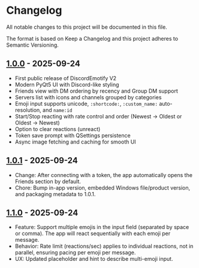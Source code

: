 # Changelog

All notable changes to this project will be documented in this file.

The format is based on Keep a Changelog and this project adheres to Semantic Versioning.

## [1.0.0] - 2025-09-24

- First public release of DiscordEmotify V2
- Modern PyQt5 UI with Discord-like styling
- Friends view with DM ordering by recency and Group DM support
- Servers list with icons and channels grouped by categories
- Emoji input supports unicode, `:shortcode:`, `:custom_name:` auto-resolution, and `name:id`
- Start/Stop reacting with rate control and order (Newest → Oldest or Oldest → Newest)
- Option to clear reactions (unreact)
- Token save prompt with QSettings persistence
- Async image fetching and caching for smooth UI

[1.0.0]: https://github.com/Otm02/DiscordEmotifyV2/releases/tag/v1.0.0
 
## [1.0.1] - 2025-09-24

- Change: After connecting with a token, the app automatically opens the Friends section by default.
- Chore: Bump in-app version, embedded Windows file/product version, and packaging metadata to 1.0.1.

[1.0.1]: https://github.com/Otm02/DiscordEmotifyV2/releases/tag/v1.0.1

## [1.1.0] - 2025-09-24

- Feature: Support multiple emojis in the input field (separated by space or comma). The app will react sequentially with each emoji per message.
- Behavior: Rate limit (reactions/sec) applies to individual reactions, not in parallel, ensuring pacing per emoji per message.
- UX: Updated placeholder and hint to describe multi-emoji input.

[1.1.0]: https://github.com/Otm02/DiscordEmotifyV2/releases/tag/v1.1.0